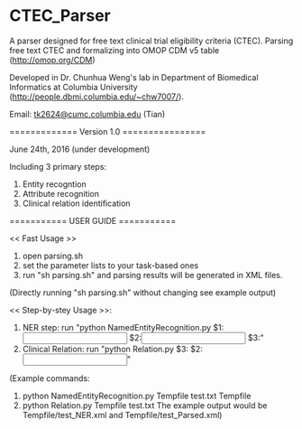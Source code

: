 # CTEC_Parser

A parser designed for free text clinical trial eligibility criteria (CTEC).
Parsing free text CTEC and formalizing into OMOP CDM v5 table (http://omop.org/CDM)

Developed in Dr. Chunhua Weng's lab in Department of Biomedical Informatics at Columbia University (http://people.dbmi.columbia.edu/~chw7007/).

Email: tk2624@cumc.columbia.edu (Tian)

============= Version 1.0 ================

June 24th, 2016 (under development)

Including 3 primary steps:

1. Entity recogntion 
2. Attribute recognition
3. Clinical relation identification



=========== USER GUIDE ===========

<< Fast Usage >>
1. open parsing.sh
2. set the parameter lists to your task-based ones
3. run "sh parsing.sh" and parsing results will be generated in XML files. 

(Directly running "sh parsing.sh" without changing see example output)


<< Step-by-stey Usage >>:
1. NER step: run "python NamedEntityRecognition.py $1:<input directory> $2:<input text name> $3:<output directory>"
2. Clinical Relation:  run "python Relation.py $3:<output directory> $2:<input text name>"

(Example commands:
1. python NamedEntityRecognition.py Tempfile test.txt Tempfile
2. python Relation.py Tempfile test.txt
The example output would be Tempfile/test_NER.xml and Tempfile/test_Parsed.xml)
    






